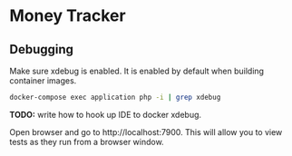 # Money Tracker
## Debugging

Make sure xdebug is enabled. It is enabled by default when building container images.
```bash
docker-compose exec application php -i | grep xdebug
```

**TODO:** write how to hook up IDE to docker xdebug.

Open browser and go to http://localhost:7900. This will allow you to view tests as they run from a browser window.

